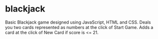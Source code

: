 # blackjack
Basic Blackjack game designed using JavaScript, HTML and CSS. Deals you two cards represented as numbers at the click of Start Game.
Adds a card at the click of New Card if score is <= 21. 
